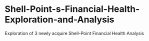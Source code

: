 # Shell-Point-s-Financial-Health-Exploration-and-Analysis
Exploration of 3 newly acquire Shell-Point Financial Health Analysis
